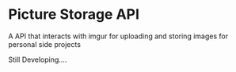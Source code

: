 # Picture Storage API

A API that interacts with imgur for uploading and storing images for personal side projects 

Still Developing.... 
